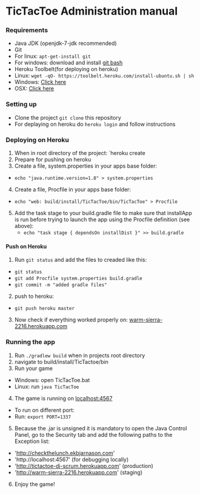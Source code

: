 # TicTacToe Administration manual

### Requirements
* Java JDK (openjdk-7-jdk recommended)
* Git
* For linux: `apt-get-install git`
* For windows: download and install [git bash](http://git-scm.com/download/win)
* Heroku Toolbelt(for deploying on heroku)
* Linux: `wget -qO- https://toolbelt.heroku.com/install-ubuntu.sh | sh`
* Windows: [Click here](https://toolbelt.heroku.com/windows)
* OSX: [Click here](https://toolbelt.heroku.com/osx)

### Setting up
* Clone the project `git clone` this repository
* For deplaying on heroku do `heroku login` and follow instructions

### Deploying on Heroku
1. When in root directory of the project: `heroku create <NameYourProject>
2. Prepare for pushing on heroku
3. Create a file, system.properties in your apps base folder:
* `echo "java.runtime.version=1.8" > system.properties`
4. Create a file, Procfile in your apps base folder:
* `echo "web: build/install/TicTacToe/bin/TicTacToe" > Procfile`
5. Add the task stage to your build.gradle file to make sure that installApp is run before trying to launch the app using the Procfile definition (see above):
   * `echo "task stage { dependsOn installDist }" >> build.gradle`

#### Push on Heroku
1. Run `git status` and add the files to creaded like this:
* `git status`
* `git add Procfile system.properties build.gradle`
* `git commit -m "added gradle files"`
2. push to heroku:
* `git push heroku master`
3. Now check if everything worked properly on: [warm-sierra-2216.herokuapp.com](warm-sierra-2216.herokuapp.com)

### Running the app
1. Run `./gradlew build` when in projects root directory
2. navigate to build/install/TicTactoe/bin
3. Run your game
* Windows: open TicTacToe.bat
* Linux: run `java TicTacToe`
4. The game is running on [localhost:4567](localhost:4567)
* To run on different port:
* Run: `export PORT=1337`
5. Because the .jar is unsigned it is mandatory to open the Java Control Panel, go to the Security tab and add the following paths to the Exception list: 
* 'http://checkthelunch.ekbjarnason.com' 
* 'http://localhost:4567' (for debugging locally) 
* 'http://tictactoe-dj-scrum.herokuapp.com' (production) 
* 'http://warm-sierra-2216.herokuapp.com' (staging) 
6. Enjoy the game!

